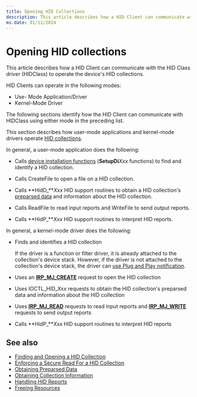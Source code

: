 ```yaml
---
title: Opening HID Collections
description: This article describes how a HID Client can communicate with the HID Class driver (HIDClass) to operate the device's HID collections.
ms.date: 01/11/2024
---
```


# Opening HID collections

This article describes how a HID Client can communicate with the HID Class driver (HIDClass) to operate the device's HID collections.

HID Clients can operate in the following modes:

- Use- Mode Application/Driver
- Kernel-Mode Driver

The following sections identify how the HID Client can communicate with HIDClass using either mode in the preceding list.

This section describes how user-mode applications and kernel-mode drivers operate [HID collections](hid-collections.md).

In general, a user-mode application does the following:

- Calls [device installation functions](/previous-versions/ff541299(v=vs.85)) (**SetupDi***Xxx* functions) to find and identify a HID collection.

- Calls CreateFile to open a file on a HID collection.

- Calls **HidD_***Xxx* HID support routines to obtain a HID collection's [preparsed data](preparsed-data.md) and information about the HID collection.

- Calls ReadFile to read input reports and WriteFile to send output reports.

- Calls **HidP_***Xxx* HID support routines to interpret HID reports.

In general, a kernel-mode driver does the following:

- Finds and identifies a HID collection

  If the driver is a function or filter driver, it is already attached to the collection's device stack. However, if the driver is not attached to the collection's device stack, the driver can [use Plug and Play notification](../kernel/using-pnp-notification.md).

- Uses an [**IRP_MJ_CREATE**](../kernel/irp-mj-create.md) request to open the HID collection

- Uses IOCTL_HID_*Xxx* requests to obtain the HID collection's preparsed data and information about the HID collection

- Uses [**IRP_MJ_READ**](../kernel/irp-mj-read.md) requests to read input reports and [**IRP_MJ_WRITE**](../kernel/irp-mj-write.md) requests to send output reports

- Calls **HidP_***Xxx* HID support routines to interpret HID reports

## See also

- [Finding and Opening a HID Collection](finding-and-opening-a-hid-collection.md)
- [Enforcing a Secure Read For a HID Collection](enforcing-a-secure-read-for-a-hid-collection.md)
- [Obtaining Preparsed Data](obtaining-preparsed-data.md)
- [Obtaining Collection Information](obtaining-collection-information.md)
- [Handling HID Reports](handling-hid-reports.md)
- [Freeing Resources](freeing-resources.md)
